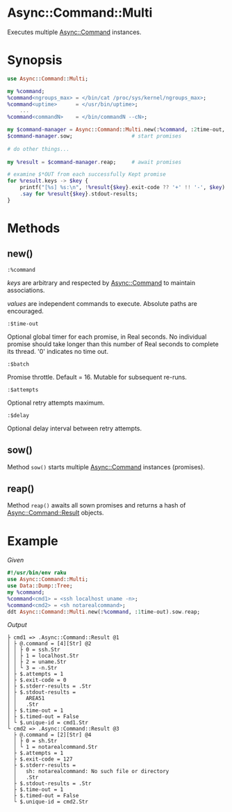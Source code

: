 Async::Command::Multi
=====================
Executes multiple [Async::Command](https://github.com/markldevine/raku-Async-Command/blob/main/doc/Async/Command.md) instances.

Synopsis
========

```raku
use Async::Command::Multi;

my %command;
%command<ngroups_max> = </bin/cat /proc/sys/kernel/ngroups_max>;
%command<uptime>      = </usr/bin/uptime>;
    ...
%command<commandN>    = </bin/commandN --cN>;

my $command-manager = Async::Command::Multi.new(:%command, :2time-out, :4batch);
$command-manager.sow;                   # start promises
    
# do other things...
    
my %result = $command-manager.reap;     # await promises

# examine $*OUT from each successfully Kept promise
for %result.keys -> $key {
    printf("[%s] %s:\n", !%result{$key}.exit-code ?? '+' !! '-', $key);
    .say for %result{$key}.stdout-results;
}
```

Methods
=======

new()
-----

    :%command

_keys_ are arbitrary and respected by [Async::Command](https://github.com/markldevine/raku-Async-Command/blob/main/doc/Async/Command.md) to maintain associations.

_values_ are independent commands to execute. Absolute paths are encouraged.

    :$time-out

Optional global timer for each promise, in Real seconds. No individual promise should take longer than this number of Real seconds to complete its thread. '0' indicates no time out.

    :$batch

Promise throttle. Default = 16. Mutable for subsequent re-runs.

    :$attempts
    
Optional retry attempts maximum.

    :$delay
    
Optional delay interval between retry attempts.

sow()
-----

Method `sow()` starts multiple [Async::Command](https://github.com/markldevine/raku-Async-Command/blob/main/doc/Async/Command.md) instances (promises).

reap()
------

Method `reap()` awaits all sown promises and returns a hash of [Async::Command::Result](https://github.com/markldevine/raku-Async-Command/blob/main/doc/Async/Command/Result.md) objects.

Example
=======

_Given_

```raku
#!/usr/bin/env raku
use Async::Command::Multi;
use Data::Dump::Tree;
my %command;
%command<cmd1> = <ssh localhost uname -n>;
%command<cmd2> = <sh notarealcommand>;
ddt Async::Command::Multi.new(:%command, :1time-out).sow.reap;
```

_Output_

```
├ cmd1 => .Async::Command::Result @1
│ ├ @.command = [4][Str] @2
│ │ ├ 0 = ssh.Str
│ │ ├ 1 = localhost.Str
│ │ ├ 2 = uname.Str
│ │ └ 3 = -n.Str
│ ├ $.attempts = 1   
│ ├ $.exit-code = 0   
│ ├ $.stderr-results = .Str
│ ├ $.stdout-results = 
│ │   AREA51
│ │   .Str
│ ├ $.time-out = 1   
│ ├ $.timed-out = False
│ └ $.unique-id = cmd1.Str
└ cmd2 => .Async::Command::Result @3
  ├ @.command = [2][Str] @4
  │ ├ 0 = sh.Str
  │ └ 1 = notarealcommand.Str
  ├ $.attempts = 1   
  ├ $.exit-code = 127   
  ├ $.stderr-results = 
  │   sh: notarealcommand: No such file or directory
  │   .Str
  ├ $.stdout-results = .Str
  ├ $.time-out = 1   
  ├ $.timed-out = False
  └ $.unique-id = cmd2.Str
```
